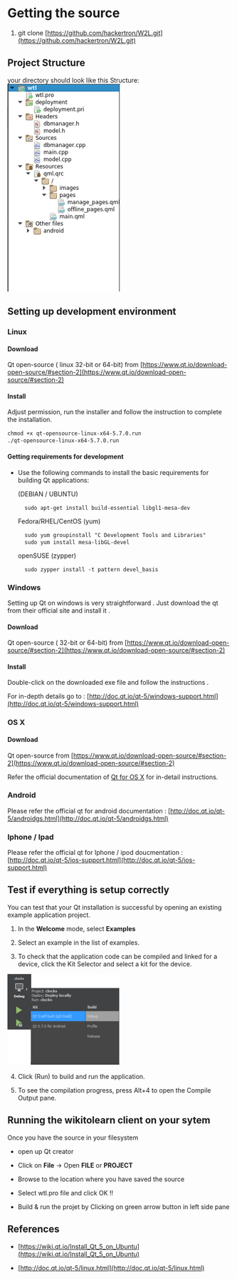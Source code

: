 # Getting the source 

1. git clone [https://github.com/hackertron/W2L.git](https://github.com/hackertron/W2L.git)


## Project Structure

your directory should look like this 
Structure: ![project-structure](/doc/docs/structure.png "Title")


## Setting up development environment 

### Linux 

#### Download 

Qt open-source ( linux 32-bit or 64-bit) from [https://www.qt.io/download-open-source/#section-2](https://www.qt.io/download-open-source/#section-2)


#### Install

Adjust permission, run the installer and follow the instruction to complete the installation.

	chmod +x qt-opensource-linux-x64-5.7.0.run
	./qt-opensource-linux-x64-5.7.0.run
 

#### Getting requirements for development 

- Use the following commands to install the basic requirements for building Qt applications:

	(DEBIAN / UBUNTU)

		sudo apt-get install build-essential libgl1-mesa-dev

	Fedora/RHEL/CentOS (yum)

		sudo yum groupinstall "C Development Tools and Libraries"
		sudo yum install mesa-libGL-devel

	openSUSE (zypper)

		sudo zypper install -t pattern devel_basis




### Windows

Setting up Qt on windows is very straightforward .  Just download the qt from their official site and install it .

#### Download 

Qt open-source (  32-bit or 64-bit) from [https://www.qt.io/download-open-source/#section-2](https://www.qt.io/download-open-source/#section-2)


#### Install

Double-click on the downloaded exe file and follow the instructions . 

For in-depth details go to : [http://doc.qt.io/qt-5/windows-support.html](http://doc.qt.io/qt-5/windows-support.html)



### OS X 

#### Download 

Qt open-source  from [https://www.qt.io/download-open-source/#section-2](https://www.qt.io/download-open-source/#section-2)

Refer the official documentation of [Qt for OS X](http://doc.qt.io/qt-5/osx.html) for in-detail instructions.


### Android 

Please refer the official qt for android documentation : [http://doc.qt.io/qt-5/androidgs.html](http://doc.qt.io/qt-5/androidgs.html)


### Iphone / Ipad

Please refer the official qt for Iphone / ipod doucmentation : [http://doc.qt.io/qt-5/ios-support.html](http://doc.qt.io/qt-5/ios-support.html)




## Test if everything is setup correctly 

You can test that your Qt installation is successful by opening an existing example application project.


1. In the **Welcome** mode, select **Examples**

2. Select an example in the list of examples.

3. To check that the application code can be compiled and linked for a device, click the Kit Selector and select a kit for the device.

![Kit](/doc/docs/code-docs/kits.png "kits")

4. Click  (Run) to build and run the application.

5. To see the compilation progress, press Alt+4 to open the Compile Output pane.


## Running the wikitolearn client on your sytem 

Once you have the source in your filesystem 

- open up Qt creator 

- Click on **File** -> Open **FILE** or **PROJECT**

- Browse to the location where you have saved the source 

- Select wtl.pro file and click OK !!

- Build & run the projet by Clicking on green arrow button in left side pane 


## References

- [https://wiki.qt.io/Install_Qt_5_on_Ubuntu](https://wiki.qt.io/Install_Qt_5_on_Ubuntu)

- [http://doc.qt.io/qt-5/linux.html](http://doc.qt.io/qt-5/linux.html)
